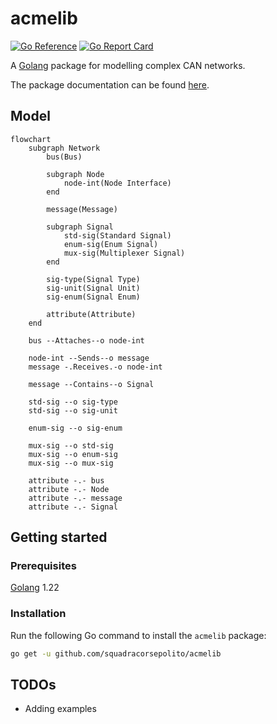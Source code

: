 # acmelib

[![Go Reference](https://pkg.go.dev/badge/github.com/squadracorsepolito/acmelib.svg)](https://pkg.go.dev/github.com/squadracorsepolito/acmelib)
[![Go Report Card](https://goreportcard.com/badge/github.com/squadracorsepolito/acmelib)](https://goreportcard.com/report/github.com/squadracorsepolito/acmelib)

A [Golang](https://go.dev/) package for modelling complex CAN networks.

The package documentation can be found [here](https://pkg.go.dev/github.com/FerroO2000/acmelib).

## Model

```mermaid
flowchart
    subgraph Network
        bus(Bus)

        subgraph Node
            node-int(Node Interface)
        end

        message(Message)

        subgraph Signal
            std-sig(Standard Signal)
            enum-sig(Enum Signal)
            mux-sig(Multiplexer Signal)
        end

        sig-type(Signal Type)
        sig-unit(Signal Unit)
        sig-enum(Signal Enum)

        attribute(Attribute)
    end

    bus --Attaches--o node-int

    node-int --Sends--o message
    message -.Receives.-o node-int

    message --Contains--o Signal

    std-sig --o sig-type
    std-sig --o sig-unit

    enum-sig --o sig-enum

    mux-sig --o std-sig
    mux-sig --o enum-sig
    mux-sig --o mux-sig

    attribute -.- bus
    attribute -.- Node
    attribute -.- message
    attribute -.- Signal
```

## Getting started

### Prerequisites

[Golang](https://go.dev/) 1.22

### Installation

Run the following Go command to install the `acmelib` package:

```sh
go get -u github.com/squadracorsepolito/acmelib
```

## TODOs

-   Adding examples
